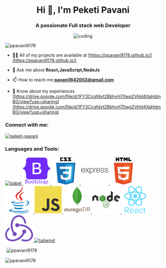 <h1 align="center">Hi 👋, I'm Peketi Pavani</h1>
<h3 align="center">A passionate Full stack web Developer</h3>
<div align="center">
  <img alt="coding" width="400" src="https://camo.githubusercontent.com/b70081ec9c6d16a35bf18610619030bfc810cda3118051cf75ace93700e233c1/68747470733a2f2f63646e2e6472696262626c652e636f6d2f75736572732f313336343032392f73637265656e73686f74732f31363039333236382f6d656469612f36386538326137666234393034363134613930363664366235343063313462322e676966">
</div>
<p align="left"> <img src="https://komarev.com/ghpvc/?username=ppavani9178&label=Profile%20views&color=0e75b6&style=flat" alt="ppavani9178" /> </p>

- 👨‍💻 All of my projects are available at [https://ppavani9178.github.io/](https://ppavani9178.github.io/)

- 💬 Ask me about **React,JavaScript,NodeJs**

- 📫 How to reach me **pavani1642002@gmail.com**

- 📄 Know about my experiences [https://drive.google.com/file/d/1FY3Ccgfdyt2BbhvH70wq2VHd4XaHdmBG/view?usp=sharing](https://drive.google.com/file/d/1FY3Ccgfdyt2BbhvH70wq2VHd4XaHdmBG/view?usp=sharing)

<h3 align="left">Connect with me:</h3>
<p align="left">
<a href="https://linkedin.com/in/peketi-pavani" target="blank"><img align="center" src="https://raw.githubusercontent.com/rahuldkjain/github-profile-readme-generator/master/src/images/icons/Social/linked-in-alt.svg" alt="peketi-pavani" height="30" width="40" /></a>
</p>

<h3 align="left">Languages and Tools:</h3>
<p align="left"> <a href="https://babeljs.io/" target="_blank" rel="noreferrer"> <img src="https://www.vectorlogo.zone/logos/babeljs/babeljs-icon.svg" alt="babel" width="90" height="90"/> </a> <a href="https://getbootstrap.com" target="_blank" rel="noreferrer"> <img src="https://raw.githubusercontent.com/devicons/devicon/master/icons/bootstrap/bootstrap-plain-wordmark.svg" alt="bootstrap" width="90" height="90"/> </a> <a href="https://www.w3schools.com/css/" target="_blank" rel="noreferrer"> <img src="https://raw.githubusercontent.com/devicons/devicon/master/icons/css3/css3-original-wordmark.svg" alt="css3" width="90" height="90"/> </a> <a href="https://expressjs.com" target="_blank" rel="noreferrer"> <img src="https://raw.githubusercontent.com/devicons/devicon/master/icons/express/express-original-wordmark.svg" alt="express" width="90" height="90"/> </a> <a href="https://www.w3.org/html/" target="_blank" rel="noreferrer"> <img src="https://raw.githubusercontent.com/devicons/devicon/master/icons/html5/html5-original-wordmark.svg" alt="html5" width="90" height="90"/> </a> <a href="https://www.java.com" target="_blank" rel="noreferrer"> <img src="https://raw.githubusercontent.com/devicons/devicon/master/icons/java/java-original.svg" alt="java" width="90" height="90"/> </a> <a href="https://developer.mozilla.org/en-US/docs/Web/JavaScript" target="_blank" rel="noreferrer"> <img src="https://raw.githubusercontent.com/devicons/devicon/master/icons/javascript/javascript-original.svg" alt="javascript" width="90" height="90"/> </a> <a href="https://www.mongodb.com/" target="_blank" rel="noreferrer"> <img src="https://raw.githubusercontent.com/devicons/devicon/master/icons/mongodb/mongodb-original-wordmark.svg" alt="mongodb" width="90" height="90"/> </a> <a href="https://nodejs.org" target="_blank" rel="noreferrer"> <img src="https://raw.githubusercontent.com/devicons/devicon/master/icons/nodejs/nodejs-original-wordmark.svg" alt="nodejs" width="90" height="90"/> </a> <a href="https://reactjs.org/" target="_blank" rel="noreferrer"> <img src="https://raw.githubusercontent.com/devicons/devicon/master/icons/react/react-original-wordmark.svg" alt="react" width="90" height="90"/> </a> <a href="https://redux.js.org" target="_blank" rel="noreferrer"> <img src="https://raw.githubusercontent.com/devicons/devicon/master/icons/redux/redux-original.svg" alt="redux" width="90" height="90"/> </a>  <a href="https://tailwindcss.com/" target="_blank" rel="noreferrer"> <img src="https://www.vectorlogo.zone/logos/tailwindcss/tailwindcss-icon.svg" alt="tailwind" width="90" height="90"/> </a> </p>

<p>&nbsp;<img align="center" src="https://github-readme-stats.vercel.app/api?username=ppavani9178&show_icons=true&locale=en" alt="ppavani9178" /></p>

<p><img align="center" src="https://github-readme-streak-stats.herokuapp.com/?user=ppavani9178&" alt="ppavani9178" /></p>

